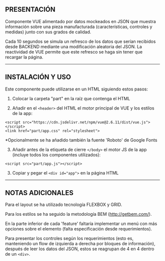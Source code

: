  PRESENTACIÓN
-----------------------

Componente VUE alimentado por datos mockeados en JSON que muestra información sobre una pieza
manufacturada (características, controles y medidas) junto con sus grados de calidad.

Cada 10 segundos se simula un refresco de los datos que serían recibidos desde BACKEND mediante una
modificación aleatoria del JSON. La reactividad de VUE permite que este refresco se haga sin tener
que recargar la página.

-----------------------

 INSTALACIÓN Y USO
-----------------------

Este componente puede utilizarse en un HTML siguiendo estos pasos:

1) Colocar la carpeta "part" en la raíz que contenga el HTML 

2) Añadir en el ```<header>``` del HTML el motor principal de VUE y los estilos de la app:

```<script src="https://cdn.jsdelivr.net/npm/vue@2.6.11/dist/vue.js"></script>``` <br>
```<link href="part/app.css" rel="stylesheet">```

*Opcionalmente se ha añadido también la fuente 'Roboto' de Google Fonts

3) Añadir antes de la etiqueta de cierre ```</body>``` el motor JS de la app (incluye todos los componentes utilizados):

```<script src="part/app.js"></script>```

3) Copiar y pegar el ```<div id="app">``` en la página HTML

-----------------------

 NOTAS ADICIONALES
-----------------------

Para el layout se ha utilizado tecnología FLEXBOX y GRID.

Para los estilos se ha seguido la metodología BEM (http://getbem.com/).

En la parte inferior de cada 'feature' faltaría implementar un menú con más opciones sobre el
elemento (falta especificación desde requerimientos).

Para presentar los controles según los requerimientos (esto es, manteniendo un flow de izquierda a
derecha por bloques de información), después de leer los datos del JSON, estos se reagrupan de 4 en 4 
dentro de un ```<div>```.
